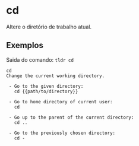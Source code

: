 # cd

Altere o diretório de trabalho atual.

## Exemplos


Saida do comando: `tldr cd`


```
cd
Change the current working directory.

 - Go to the given directory:
   cd {{path/to/directory}}

 - Go to home directory of current user:
   cd

 - Go up to the parent of the current directory:
   cd ..

 - Go to the previously chosen directory:
   cd -
```